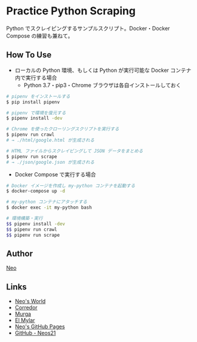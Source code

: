 # Practice Python Scraping

Python でスクレイピングするサンプルスクリプト。Docker・Docker Compose の練習も兼ねて。


## How To Use

- ローカルの Python 環境、もしくは Python が実行可能な Docker コンテナ内で実行する場合
    - Python 3.7・pip3・Chrome ブラウザは各自インストールしておく

```sh
# pipenv をインストールする
$ pip install pipenv

# pipenv で環境を復元する
$ pipenv install -dev

# Chrome を使ったクローリングスクリプトを実行する
$ pipenv run crawl
# → ./html/google.html が生成される

# HTML ファイルからスクレイピングして JSON データをまとめる
$ pipenv run scrape
# → ./json/google.json が生成される
```

- Docker Compose で実行する場合

```sh
# Docker イメージを作成し my-python コンテナを起動する
$ docker-compose up -d

# my-python コンテナにアタッチする
$ docker exec -it my-python bash

# 環境構築・実行
$$ pipenv install -dev
$$ pipenv run crawl
$$ pipenv run scrape
```


## Author

[Neo](http://neo.s21.xrea.com/)


## Links

- [Neo's World](http://neo.s21.xrea.com/)
- [Corredor](https://neos21.hatenablog.com/)
- [Murga](https://neos21.hatenablog.jp/)
- [El Mylar](https://neos21.hateblo.jp/)
- [Neo's GitHub Pages](https://neos21.github.io/)
- [GitHub - Neos21](https://github.com/Neos21/)

